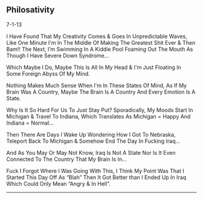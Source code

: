 ## Philosativity

7-1-13

I Have Found That My Creativity Comes & Goes In Unpredictable Waves, Like One Minute I'm In The Middle Of Making The Greatest Shit Ever & Then Bam!! The Next, I’m Swimming In A Kiddie Pool Foaming Out The Mouth As Though I Have Severe Down Syndrome... 

Which Maybe I Do, Maybe This Is All In My Head & I'm Just Floating In Some Foreign Abyss Of My Mind. 

Nothing Makes Much Sense When I'm In These States Of Mind, As If My Brain Was A Country, Maybe The Brain Is A Country And Every Emotion Is A State. 

Why Is It So Hard For Us To Just Stay Put? Sporadically, My Moods Start In Michigan & Travel To Indiana, Which Translates As Michigan = Happy And Indiana = Normal... 

Then There Are Days I Wake Up Wondering How I Got To Nebraska, Teleport Back To Michigan & Somehow End The Day In Fucking Iraq... 

And As You May Or May Not Know, Iraq Is Not A State Nor Is It Even Connected To The Country That My Brain Is In... 

Fuck I Forgot Where I Was Going With This, I Think My Point Was That I Started This Day Off As “Blah” Then It Got Better than I Ended Up In Iraq Which Could Only Mean “Angry & In Hell”.

----